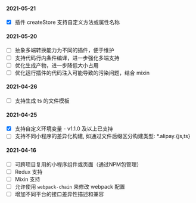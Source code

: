 #### 2021-05-21

- [x] 插件 createStore 支持自定义方法或属性名称

#### 2021-05-20

- [ ] 抽象多端转换能力为不同的插件，便于维护
- [ ] 支持代码行内条件编译，进一步强化多端支持
- [ ] 优化生成产物，进一步降低大小占用
- [ ] 优化运行插件的代码注入可能导致的污染问题，结合 mixin

#### 2021-04-26

- [ ] 支持生成 ts 的文件模板

#### 2021-04-25

- [x] 支持自定义环境变量 - v1.1.0 及以上已支持
- [ ] 支持不同小程序的差异化构建, 如通过文件后缀区分构建类型: *.alipay.{js,ts}

#### 2021-04-16

- [ ] 可跨项目复用的小程序组件或页面（通过NPM包管理）
- [ ] Redux 支持
- [ ] Mixin 支持
- [ ] 允许使用 `webpack-chain` 来修改 webpack 配置
- [ ] 增加不同平台的接口差异性描述和兼容
